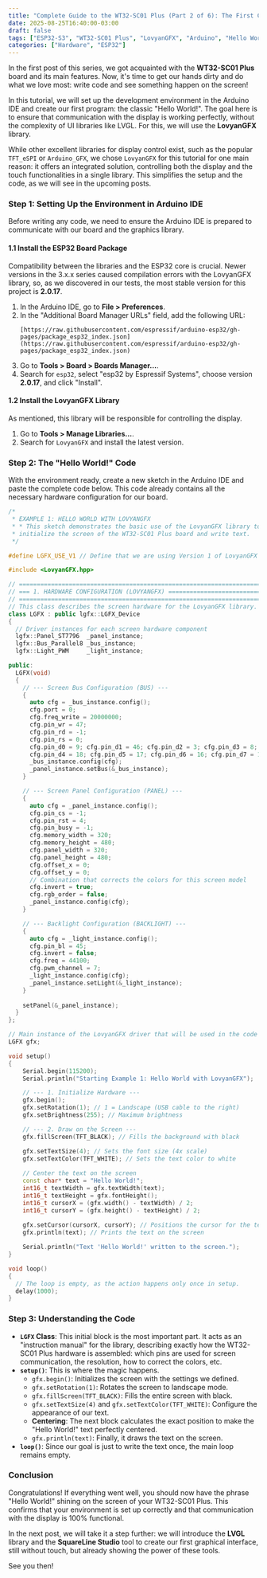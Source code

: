 ```yaml
---
title: "Complete Guide to the WT32-SC01 Plus (Part 2 of 6): The First Code (Hello World!)"
date: 2025-08-25T16:40:00-03:00
draft: false
tags: ["ESP32-S3", "WT32-SC01 Plus", "LovyanGFX", "Arduino", "Hello World"]
categories: ["Hardware", "ESP32"]
---
```


In the first post of this series, we got acquainted with the **WT32-SC01 Plus** board and its main features. Now, it's time to get our hands dirty and do what we love most: write code and see something happen on the screen!

In this tutorial, we will set up the development environment in the Arduino IDE and create our first program: the classic "Hello World!". The goal here is to ensure that communication with the display is working perfectly, without the complexity of UI libraries like LVGL. For this, we will use the **LovyanGFX** library.

While other excellent libraries for display control exist, such as the popular `TFT_eSPI` or `Arduino_GFX`, we chose `LovyanGFX` for this tutorial for one main reason: it offers an integrated solution, controlling both the display and the touch functionalities in a single library. This simplifies the setup and the code, as we will see in the upcoming posts.

### Step 1: Setting Up the Environment in Arduino IDE

Before writing any code, we need to ensure the Arduino IDE is prepared to communicate with our board and the graphics library.

#### 1.1 Install the ESP32 Board Package

Compatibility between the libraries and the ESP32 core is crucial. Newer versions in the 3.x.x series caused compilation errors with the LovyanGFX library, so, as we discovered in our tests, the most stable version for this project is **2.0.17**.

1.  In the Arduino IDE, go to **File > Preferences**.
2.  In the "Additional Board Manager URLs" field, add the following URL:
    ```
    [https://raw.githubusercontent.com/espressif/arduino-esp32/gh-pages/package_esp32_index.json](https://raw.githubusercontent.com/espressif/arduino-esp32/gh-pages/package_esp32_index.json)
    ```
3.  Go to **Tools > Board > Boards Manager...**.
4.  Search for `esp32`, select "esp32 by Espressif Systems", choose version **2.0.17**, and click "Install".

#### 1.2 Install the LovyanGFX Library

As mentioned, this library will be responsible for controlling the display.

1.  Go to **Tools > Manage Libraries...**.
2.  Search for `LovyanGFX` and install the latest version.

### Step 2: The "Hello World!" Code

With the environment ready, create a new sketch in the Arduino IDE and paste the complete code below. This code already contains all the necessary hardware configuration for our board.

```cpp
/*
 * EXAMPLE 1: HELLO WORLD WITH LOVYANGFX
 * * This sketch demonstrates the basic use of the LovyanGFX library to
 * initialize the screen of the WT32-SC01 Plus board and write text.
 */

#define LGFX_USE_V1 // Define that we are using Version 1 of LovyanGFX

#include <LovyanGFX.hpp>

// ======================================================================================
// === 1. HARDWARE CONFIGURATION (LOVYANGFX) ==========================================
// ======================================================================================
// This class describes the screen hardware for the LovyanGFX library.
class LGFX : public lgfx::LGFX_Device
{
  // Driver instances for each screen hardware component
  lgfx::Panel_ST7796  _panel_instance;
  lgfx::Bus_Parallel8 _bus_instance;
  lgfx::Light_PWM     _light_instance;

public:
  LGFX(void)
  {
    // --- Screen Bus Configuration (BUS) ---
    { 
      auto cfg = _bus_instance.config();
      cfg.port = 0;
      cfg.freq_write = 20000000;
      cfg.pin_wr = 47;
      cfg.pin_rd = -1;
      cfg.pin_rs = 0;
      cfg.pin_d0 = 9; cfg.pin_d1 = 46; cfg.pin_d2 = 3; cfg.pin_d3 = 8;
      cfg.pin_d4 = 18; cfg.pin_d5 = 17; cfg.pin_d6 = 16; cfg.pin_d7 = 15;
      _bus_instance.config(cfg);
      _panel_instance.setBus(&_bus_instance);
    }

    // --- Screen Panel Configuration (PANEL) ---
    { 
      auto cfg = _panel_instance.config();
      cfg.pin_cs = -1;
      cfg.pin_rst = 4;
      cfg.pin_busy = -1;
      cfg.memory_width = 320;
      cfg.memory_height = 480;
      cfg.panel_width = 320;
      cfg.panel_height = 480;
      cfg.offset_x = 0;
      cfg.offset_y = 0;
      // Combination that corrects the colors for this screen model
      cfg.invert = true;
      cfg.rgb_order = false;
      _panel_instance.config(cfg);
    }

    // --- Backlight Configuration (BACKLIGHT) ---
    { 
      auto cfg = _light_instance.config();
      cfg.pin_bl = 45;
      cfg.invert = false;
      cfg.freq = 44100;
      cfg.pwm_channel = 7;
      _light_instance.config(cfg);
      _panel_instance.setLight(&_light_instance);
    }
    
    setPanel(&_panel_instance);
  }
};

// Main instance of the LovyanGFX driver that will be used in the code
LGFX gfx; 

void setup()
{
    Serial.begin(115200);
    Serial.println("Starting Example 1: Hello World with LovyanGFX");

    // --- 1. Initialize Hardware ---
    gfx.begin();
    gfx.setRotation(1); // 1 = Landscape (USB cable to the right)
    gfx.setBrightness(255); // Maximum brightness

    // --- 2. Draw on the Screen ---
    gfx.fillScreen(TFT_BLACK); // Fills the background with black

    gfx.setTextSize(4); // Sets the font size (4x scale)
    gfx.setTextColor(TFT_WHITE); // Sets the text color to white
    
    // Center the text on the screen
    const char* text = "Hello World!";
    int16_t textWidth = gfx.textWidth(text);
    int16_t textHeight = gfx.fontHeight();
    int16_t cursorX = (gfx.width() - textWidth) / 2;
    int16_t cursorY = (gfx.height() - textHeight) / 2;
    
    gfx.setCursor(cursorX, cursorY); // Positions the cursor for the text
    gfx.println(text); // Prints the text on the screen

    Serial.println("Text 'Hello World!' written to the screen.");
}

void loop()
{
  // The loop is empty, as the action happens only once in setup.
  delay(1000);
}
```
### Step 3: Understanding the Code

* **`LGFX` Class**: This initial block is the most important part. It acts as an "instruction manual" for the library, describing exactly how the WT32-SC01 Plus hardware is assembled: which pins are used for screen communication, the resolution, how to correct the colors, etc.
* **`setup()`**: This is where the magic happens.
    * `gfx.begin()`: Initializes the screen with the settings we defined.
    * `gfx.setRotation(1)`: Rotates the screen to landscape mode.
    * `gfx.fillScreen(TFT_BLACK)`: Fills the entire screen with black.
    * `gfx.setTextSize(4)` and `gfx.setTextColor(TFT_WHITE)`: Configure the appearance of our text.
    * **Centering**: The next block calculates the exact position to make the "Hello World!" text perfectly centered.
    * `gfx.println(text)`: Finally, it draws the text on the screen.
* **`loop()`**: Since our goal is just to write the text once, the main loop remains empty.

### Conclusion

Congratulations! If everything went well, you should now have the phrase "Hello World!" shining on the screen of your WT32-SC01 Plus. This confirms that your environment is set up correctly and that communication with the display is 100% functional.

In the next post, we will take it a step further: we will introduce the **LVGL** library and the **SquareLine Studio** tool to create our first graphical interface, still without touch, but already showing the power of these tools.

See you then!